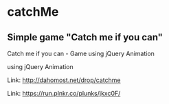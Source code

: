 # catchMe
## Simple game "Catch me if you can"

Catch me if you can - Game using jQuery Animation

using jQuery Animation

Link: http://dahomost.net/drop/catchme

Link: https://run.plnkr.co/plunks/jkxc0F/
